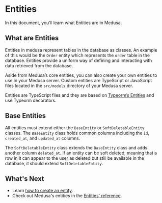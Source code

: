 # Entities

In this document, you'll learn what Entities are in Medusa.

## What are Entities

Entities in medusa represent tables in the database as classes. An example of this would be the `Order` entity which represents the `order` table in the database. Entities provide a uniform way of defining and interacting with data retrieved from the database.

Aside from Medusa’s core entities, you can also create your own entities to use in your Medusa server. Custom entities are TypeScript or JavaScript files located in the `src/models` directory of your Medusa server.

Entities are TypeScript files and they are based on [Typeorm’s Entities](https://typeorm.io/entities) and use Typeorm decorators.

## Base Entities

All entities must extend either the `BaseEntity` or `SoftDeletableEntity` classes. The `BaseEntity` class holds common columns including the `id`, `created_at`, and `updated_at` columns.

The `SoftDeletableEntity` class extends the `BaseEntity` class and adds another column `deleted_at`. If an entity can be soft deleted, meaning that a row in it can appear to the user as deleted but still be available in the database, it should extend `SoftDeletableEntity`.

## What's Next

- Learn [how to create an entity](./index.md).
- Check out Medusa's entities in the [Entities' reference](../../../references/entities/classes/Address.md).
